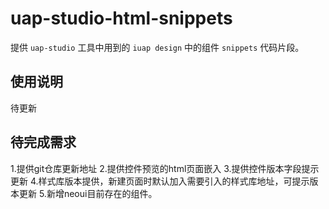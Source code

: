 # uap-studio-html-snippets

提供 `uap-studio` 工具中用到的 `iuap design` 中的组件 `snippets` 代码片段。

## 使用说明

待更新

## 待完成需求

1.提供git仓库更新地址
2.提供控件预览的html页面嵌入
3.提供控件版本字段提示更新
4.样式库版本提供，新建页面时默认加入需要引入的样式库地址，可提示版本更新
5.新增neoui目前存在的组件。
